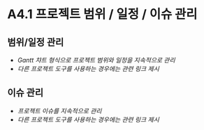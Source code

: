 # A4.1 프로젝트 범위 / 일정 / 이슈 관리  

## 범위/일정 관리  

- *Gantt 챠트 형식으로 프로젝트 범위와 일정을 지속적으로 관리*
- *다른 프로젝트 도구를 사용하는 경우에는 관련 링크 제시*

## 이슈 관리  

- *프로젝트 이슈를 지속적으로 관리*
- *다른 프로젝트 도구를 사용하는 경우에는 관련 링크 제시*
